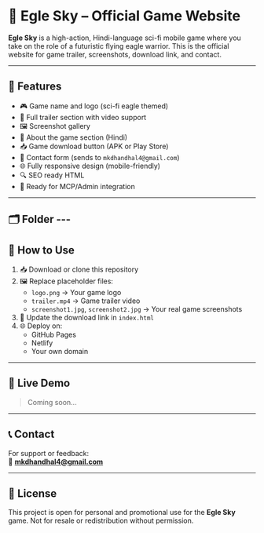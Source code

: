 # 🦅 Egle Sky – Official Game Website

**Egle Sky** is a high-action, Hindi-language sci-fi mobile game where you take on the role of a futuristic flying eagle warrior. This is the official website for game trailer, screenshots, download link, and contact.

---

## 🚀 Features

- 🎮 Game name and logo (sci-fi eagle themed)
- 🎥 Full trailer section with video support
- 🖼️ Screenshot gallery
- 📄 About the game section (Hindi)
- 📥 Game download button (APK or Play Store)
- 📧 Contact form (sends to `mkdhandhal4@gmail.com`)
- 🌐 Fully responsive design (mobile-friendly)
- 🔍 SEO ready HTML
- 🧠 Ready for MCP/Admin integration

---

## 🗂️ Folder ---

## 🧠 How to Use

1. 📥 Download or clone this repository
2. 🖼️ Replace placeholder files:
   - `logo.png` → Your game logo
   - `trailer.mp4` → Game trailer video
   - `screenshot1.jpg`, `screenshot2.jpg` → Your real game screenshots
3. 🔗 Update the download link in `index.html`
4. 🌐 Deploy on:
   - GitHub Pages
   - Netlify
   - Your own domain

---

## 🔗 Live Demo

> Coming soon...

---

## 📞 Contact

For support or feedback:  
📩 **mkdhandhal4@gmail.com**

---

## 📜 License

This project is open for personal and promotional use for the **Egle Sky** game. Not for resale or redistribution without permission.